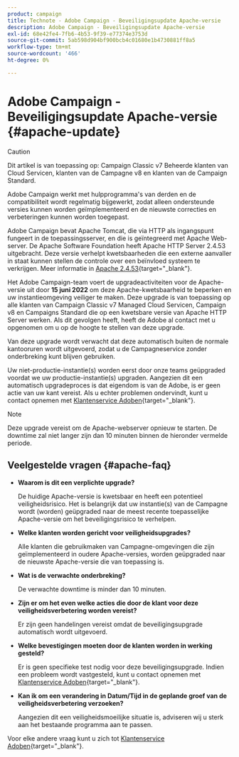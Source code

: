 ```yaml
---
product: campaign
title: Technote - Adobe Campaign - Beveiligingsupdate Apache-versie
description: Adobe Campaign - Beveiligingsupdate Apache-versie
exl-id: 68e42fe4-7fb6-4b53-9f39-e77374e3753d
source-git-commit: 5ab598d904bf900bcb4c01680e1b4730881ff8a5
workflow-type: tm+mt
source-wordcount: '466'
ht-degree: 0%

---
```


# Adobe Campaign - Beveiligingsupdate Apache-versie {#apache-update}

>[!CAUTION]
>Dit artikel is van toepassing op: Campaign Classic v7 Beheerde klanten van Cloud Servicen, klanten van de Campagne v8 en klanten van de Campaign Standard.

Adobe Campaign werkt met hulpprogramma&#39;s van derden en de compatibiliteit wordt regelmatig bijgewerkt, zodat alleen ondersteunde versies kunnen worden geïmplementeerd en de nieuwste correcties en verbeteringen kunnen worden toegepast.

Adobe Campaign bevat Apache Tomcat, die via HTTP als ingangspunt fungeert in de toepassingsserver, en die is geïntegreerd met Apache Web-server. De Apache Software Foundation heeft Apache HTTP Server 2.4.53 uitgebracht. Deze versie verhelpt kwetsbaarheden die een externe aanvaller in staat kunnen stellen de controle over een beïnvloed systeem te verkrijgen. Meer informatie in [Apache 2.4.53](https://downloads.apache.org/httpd/Announcement2.4.html){target="_blank"}.

Het Adobe Campaign-team voert de upgradeactiviteiten voor de Apache-versie uit door **15 juni 2022** om deze Apache-kwetsbaarheid te beperken en uw instantieomgeving veiliger te maken. Deze upgrade is van toepassing op alle klanten van Campaign Classic v7 Managed Cloud Servicen, Campaign v8 en Campaigns Standard die op een kwetsbare versie van Apache HTTP Server werken. Als dit gevolgen heeft, heeft de Adobe al contact met u opgenomen om u op de hoogte te stellen van deze upgrade.

Van deze upgrade wordt verwacht dat deze automatisch buiten de normale kantooruren wordt uitgevoerd, zodat u de Campagneservice zonder onderbreking kunt blijven gebruiken.

Uw niet-productie-instantie(s) worden eerst door onze teams geüpgraded voordat we uw productie-instantie(s) upgraden. Aangezien dit een automatisch upgradeproces is dat eigendom is van de Adobe, is er geen actie van uw kant vereist. Als u echter problemen ondervindt, kunt u contact opnemen met [Klantenservice Adoben](https://experienceleague.adobe.com/?support-solution=Campaign#support){target="_blank"}.


>[!NOTE]
>Deze upgrade vereist om de Apache-webserver opnieuw te starten. De downtime zal niet langer zijn dan 10 minuten binnen de hieronder vermelde periode.
> 

## Veelgestelde vragen {#apache-faq}

* **Waarom is dit een verplichte upgrade?**

  De huidige Apache-versie is kwetsbaar en heeft een potentieel veiligheidsrisico. Het is belangrijk dat uw instantie(s) van de Campagne wordt (worden) geüpgraded naar de meest recente toepasselijke Apache-versie om het beveiligingsrisico te verhelpen.


* **Welke klanten worden gericht voor veiligheidsupgrades?**

  Alle klanten die gebruikmaken van Campagne-omgevingen die zijn geïmplementeerd in oudere Apache-versies, worden geüpgraded naar de nieuwste Apache-versie die van toepassing is.

* **Wat is de verwachte onderbreking?**

  De verwachte downtime is minder dan 10 minuten.

* **Zijn er om het even welke acties die door de klant voor deze veiligheidsverbetering worden vereist?**

  Er zijn geen handelingen vereist omdat de beveiligingsupgrade automatisch wordt uitgevoerd.

* **Welke bevestigingen moeten door de klanten worden in werking gesteld?**

  Er is geen specifieke test nodig voor deze beveiligingsupgrade. Indien een probleem wordt vastgesteld, kunt u contact opnemen met [Klantenservice Adoben](https://experienceleague.adobe.com/?support-solution=Campaign#support){target="_blank"}.


* **Kan ik om een verandering in Datum/Tijd in de geplande groef van de veiligheidsverbetering verzoeken?**

  Aangezien dit een veiligheidsmoeilijke situatie is, adviseren wij u sterk aan het bestaande programma aan te passen.


Voor elke andere vraag kunt u zich tot [Klantenservice Adoben](https://experienceleague.adobe.com/?support-solution=Campaign#support){target="_blank"}.
